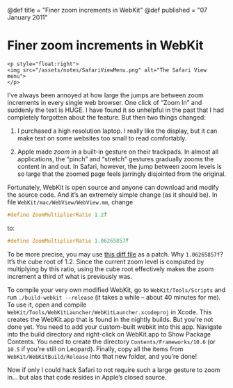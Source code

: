 @def title = "Finer zoom increments in WebKit"
@def published = "07 January 2011"

# Finer zoom increments in WebKit

~~~
<p style="float:right">
<img src="/assets/notes/SafariViewMenu.png" alt="The Safari View menu">
</p>
~~~
I’ve always been annoyed at how large the jumps are between zoom increments in every single
web browser. One click of “Zoom In” and suddenly the text is HUGE. I have found it so
unhelpful in the past that I had completely forgotten about the feature. But then two things
changed:

1. I purchased a high resolution laptop. I really like the display, but it can make text
    on some websites too small to read comfortably.
    
2. Apple made _zoom in_ a built-in gesture on their trackpads. In almost all applications,
    the “pinch” and “stretch” gestures gradually zooms the content in and out. In Safari,
    however, the jump between zoom levels is so large that the zoomed page feels jarringly
    disjointed from the original.
    
Fortunately, WebKit is open source and anyone can download and modify the source code. And
it’s an extremely simple change (as it should be). In file `WebKit/mac/WebView/WebView.mm`,
change

```c
#define ZoomMultiplierRatio 1.2f
```

to:

```c
#define ZoomMultiplierRatio 1.06265857f
```

To be more precise, you may use [this diff file](https://gist.github.com/770529) as a patch.
Why `1.06265857f`? It’s the cube root of 1.2. Since the current zoom level is computed by
multiplying by this ratio, using the cube root effectively makes the zoom increment a third
of what is previously was.

To compile your very own modified WebKit, go to `WebKit/Tools/Scripts` and run `./build-webkit
--release` (it takes a while – about 40 minutes for me). To use it, open and compile
`WebKit/Tools/WebKitLauncher/WebKitLauncher.xcodeproj` in Xcode. This creates the WebKit.app
that is found in the nightly builds. But you’re not done yet. You need to add your
custom-built webkit into this app. Navigate into the build directory and right-click on
WebKit.app to Show Package Contents. You need to create the directory
`Contents/Frameworks/10.6` (or `10.5` if you’re still on Leopard). Finally, copy all the items
from `WebKit/WebKitBuild/Release` into that new folder, and you’re done!

Now if only I could hack Safari to not require such a large gesture to zoom in… but alas
that code resides in Apple’s closed source.
